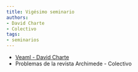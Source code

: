 ```yaml
---
title: Vigésimo seminario
authors:
- David Charte
- Colectivo
tags:
- seminarios
---
```

  * [Veaml - David Charte](http://fdavidcl.github.io/veaml/)
  * Problemas de la revista Archimede - Colectivo

